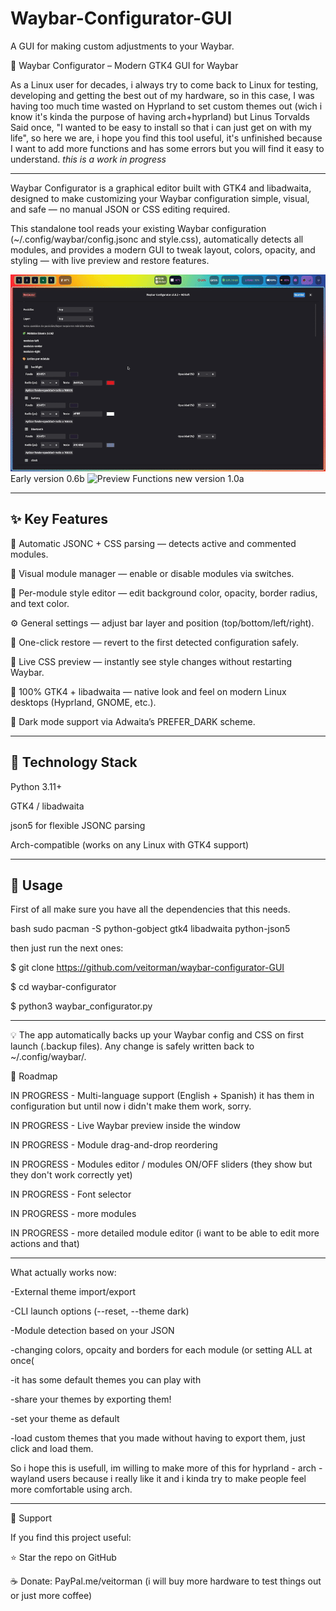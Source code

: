 # Waybar-Configurator-GUI
A GUI for making custom adjustments to your Waybar.

🧩 Waybar Configurator – Modern GTK4 GUI for Waybar

As a Linux user for decades, i always try to come back to Linux for testing, developing and getting the best out of my hardware, so in this case, I was having too much time wasted on Hyprland to set custom themes out (wich i know it's kinda the purpose of having arch+hyprland) but Linus Torvalds Said once, "I wanted to be easy to install so that i can just get on with my life", so here we are, i hope you find this tool useful, it's unfinished because I want to add more functions and has some errors but you will find it easy to understand. *this is a work in progress*

---

Waybar Configurator is a graphical editor built with GTK4 and libadwaita, designed to make customizing your Waybar configuration simple, visual, and safe — no manual JSON or CSS editing required.

This standalone tool reads your existing Waybar configuration (~/.config/waybar/config.jsonc and style.css), automatically detects all modules, and provides a modern GUI to tweak layout, colors, opacity, and styling — with live preview and restore features.

<img src="https://github.com/veitorman/Waybar-Configurator-GUI/blob/main/demo2.gif" alt="Preview Functions">
Early version 0.6b


<img src="https://github.com/veitorman/Waybar-Configurator-GUI/blob/main/Release1.gif" alt="Preview Functions">
new version 1.0a

---


## ✨ Key Features

🧠 Automatic JSONC + CSS parsing — detects active and commented modules.

🧩 Visual module manager — enable or disable modules via switches.

🎨 Per-module style editor — edit background color, opacity, border radius, and text color.

⚙️ General settings — adjust bar layer and position (top/bottom/left/right).

💾 One-click restore — revert to the first detected configuration safely.

🔄 Live CSS preview — instantly see style changes without restarting Waybar.

🧱 100% GTK4 + libadwaita — native look and feel on modern Linux desktops (Hyprland, GNOME, etc.).

🌙 Dark mode support via Adwaita’s PREFER_DARK scheme.


---



## 🧰 Technology Stack

Python 3.11+

GTK4 / libadwaita

json5 for flexible JSONC parsing

Arch-compatible (works on any Linux with GTK4 support)


---

## 🚀 Usage

First of all make sure you have all the dependencies that this needs.

bash
sudo pacman -S python-gobject gtk4 libadwaita python-json5




then just run the next ones:


$ git clone https://github.com/veitorman/waybar-configurator-GUI

$ cd waybar-configurator

$ python3 waybar_configurator.py

---

💡 The app automatically backs up your Waybar config and CSS on first launch (.backup files).
Any change is safely written back to ~/.config/waybar/.

🧩 Roadmap

 IN PROGRESS - Multi-language support (English + Spanish) it has them in configuration but until now i didn't make them work, sorry.

 IN PROGRESS - Live Waybar preview inside the window

 IN PROGRESS - Module drag-and-drop reordering

 IN PROGRESS - Modules editor / modules ON/OFF sliders (they show but they don't work correctly yet)

 IN PROGRESS - Font selector

 IN PROGRESS - more modules

 IN PROGRESS - more detailed module editor (i want to be able to edit more actions and that)

 ---

 What actually works now:

-External theme import/export

-CLI launch options (--reset, --theme dark)

-Module detection based on your JSON

-changing colors, opcaity and borders for each module (or setting ALL at once(

-it has some default themes you can play with

-share your themes by exporting them!

-set your theme as default

-load custom themes that you made without having to export them, just click and load them.


So i hope this is usefull, im willing to make more of this for hyprland - arch - wayland users because i really like it and i kinda try to make people feel more comfortable using arch.

---

💖 Support

If you find this project useful:

⭐ Star the repo on GitHub

☕ Donate: PayPal.me/veitorman  (i will buy more hardware to test things out or just more coffee) 



